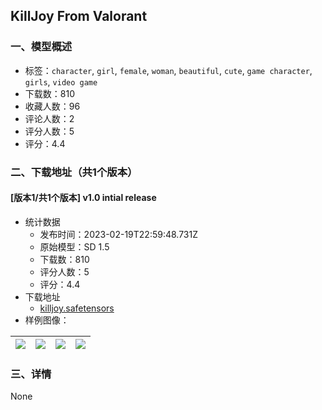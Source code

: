 ## KillJoy From Valorant
### 一、模型概述

- 标签：`character`, `girl`, `female`, `woman`, `beautiful`, `cute`, `game character`, `girls`, `video game`
- 下载数：810
- 收藏人数：96
- 评论人数：2
- 评分人数：5
- 评分：4.4

### 二、下载地址（共1个版本）

#### [版本1/共1个版本] v1.0 intial release

- 统计数据
  - 发布时间：2023-02-19T22:59:48.731Z
  - 原始模型：SD 1.5
  - 下载数：810
  - 评分人数：5
  - 评分：4.4
- 下载地址
  - [killjoy.safetensors](https://civitai.com/api/download/models/12789)
- 样例图像：

| <img src="https://image.civitai.com/xG1nkqKTMzGDvpLrqFT7WA/fc7b3dd6-80a2-49ee-6af0-4ecb9a237300/width=450/123727.jpeg" /> | <img src="https://image.civitai.com/xG1nkqKTMzGDvpLrqFT7WA/d84c64ab-43c1-44b2-82d3-edd08dfd9d00/width=450/123729.jpeg" /> | <img src="https://image.civitai.com/xG1nkqKTMzGDvpLrqFT7WA/de09e6e0-00de-4ca9-a46d-1baea0d74000/width=450/123721.jpeg" /> | <img src="https://image.civitai.com/xG1nkqKTMzGDvpLrqFT7WA/df9e4d1c-cba9-4558-fb45-631fd3e30c00/width=450/123719.jpeg" /> |
| ---- | ---- | ---- | ---- |


### 三、详情
None